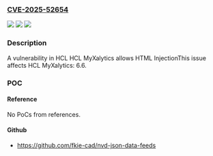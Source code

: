 ### [CVE-2025-52654](https://cve.mitre.org/cgi-bin/cvename.cgi?name=CVE-2025-52654)
![](https://img.shields.io/static/v1?label=Product&message=HCL%20MyXalytics&color=blue)
![](https://img.shields.io/static/v1?label=Version&message=6.6%20&color=brightgreen)
![](https://img.shields.io/static/v1?label=Vulnerability&message=CWE-80&color=brightgreen)

### Description

A vulnerability in HCL HCL MyXalytics allows HTML InjectionThis issue affects HCL MyXalytics: 6.6.

### POC

#### Reference
No PoCs from references.

#### Github
- https://github.com/fkie-cad/nvd-json-data-feeds

